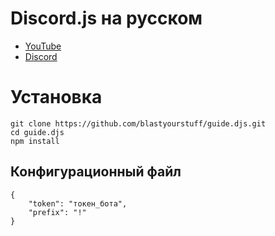 # Discord.js на русском
* [YouTube](https://www.youtube.com/watch?v=ywExrHdARDk&list=PL7nXNU4lPZTkA2U7SciXhmm8RvtjChd_g)
* [Discord](https://discord.gg/UYYhhDq)

# Установка

```
git clone https://github.com/blastyourstuff/guide.djs.git
cd guide.djs
npm install
```

## Конфигурационный файл

```
{
    "token": "токен_бота",
    "prefix": "!"
}
```